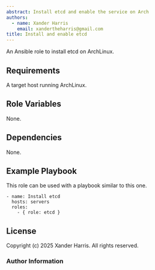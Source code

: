 ```yaml
---
abstract: Install etcd and enable the service on Arch
authors:
  - name: Xander Harris
    email: xandertheharris@gmail.com
title: Install and enable etcd
---
```


An Ansible role to install etcd on ArchLinux.

## Requirements

A target host running ArchLinux.

## Role Variables

None.

## Dependencies

None.

## Example Playbook

This role can be used with a playbook similar to this one.

```{code-block} yaml
- name: Install etcd
  hosts: servers
  roles:
    - { role: etcd }
  ```

## License

Copyright (c) 2025 Xander Harris. All rights reserved.

### Author Information

```{sectionauthor} Xander Harris <xandertheharris@gmail.com
```
